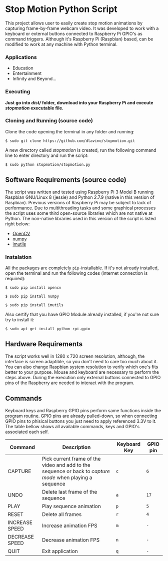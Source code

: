 # Stop Motion Python Script
This project allows user to easily create stop motion animations by capturing frame-by-frame webcam video. It was developed to work with a keyboard or external buttons connected to Raspberry Pi GPIO's as command triggers. Although it's Raspberry Pi (Raspbian) based, can be modified to work at any machine with Python terminal.

### Applications
- Education
- Entertainment
- Infinity and Beyond...

### Executing
**Just go into *dist/* folder, download into your Raspberry Pi and execute *stopmotion* executable file.**

### Cloning and Running (source code)
Clone the code opening the terminal in any folder and running:
```
$ sudo git clone https://github.com/dlavino/stopmotion.git
```
A new directory called *stopmotion* is created, run the following command line to enter directory and run the script:
```
$ sudo python stopmotion/stopmotion.py
```

## Software Requirements (source code)
The script was written and tested using Raspberry Pi 3 Model B running Raspbian GNU/Linux 8 (jessie) and Python 2.7.9 (native in this version of Raspbian). Previous versions of Raspberry Pi may be subject to lack of performance.
Due to multithreading tasks and some graphical processes the script uses some third open-source libraries which are not native at Python. The non-native libraries used in this version of the script is listed right below:
- [OpenCV](https://github.com/opencv/opencv)
- [numpy](https://github.com/numpy/numpy)
- [imutils](https://github.com/jrosebr1/imutils)

### Instalation
All the packages are completely `pip`-installable. If it's not already installed, open the terminal and run the following codes (internet connection is required):
```
$ sudo pip install opencv
```
```
$ sudo pip install numpy
```
```
$ sudo pip install imutils
```
Also certify that you have GPIO Module already installed, if you're not sure try to install it:
```
$ sudo apt-get install python-rpi.gpio
```
## Hardware Requirements
The script works well in 1280 x 720 screen resolution, although, the interface is screen adaptible, so you don't need to care too much about it. You can also change Raspbian system resolution to verify which one's fits better to your purpose.
Mouse and keyboard are necessary to perform the steps above. During the execution only external buttons connected to GPIO pins of the Raspberry are needed to interact with the program.

## Commands
Keyboard keys and Raspberry GPIO pins perform same functions inside the program routine. GPIO pins are already pulled-down, so when connecting GPIO pins to phisical buttons you just need to apply referenced 3.3V to it.
The table bellow shows all available commands, keys and GPIO's associated each self.

| Command | Description | Keyboard Key | GPIO pin |
| --- | --- | --- | --- |
| CAPTURE | Pick current frame of the video and add to the sequence or back to *capture mode* when playing a sequence | `c` | `6` |
| UNDO | Delete last frame of the sequence | `a` | `17` |
| PLAY | Play sequence animation | `p` | `5` |
| RESET | Delete all frames | `r` | `4` |
| INCREASE SPEED | Increase animation FPS | `m` | `-` |
| DECREASE SPEED | Decrease animation FPS | `n` | `-` |
| QUIT | Exit application | `q` | `-` |



